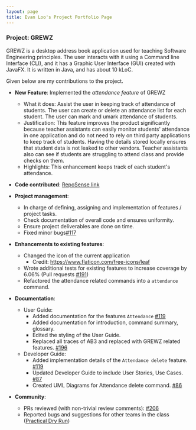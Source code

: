 ```yaml
---
layout: page
title: Evan Loo's Project Portfolio Page
---
```


### Project: GREWZ

GREWZ is a desktop address book application used for teaching Software Engineering principles. The user interacts with it using a Command line Interface (CLI), and it has a Graphic User Interface (GUI) created with JavaFX. It is written in Java, and has about 10 kLoC.

Given below are my contributions to the project.

* **New Feature**: Implemented the *attendance feature* of GREWZ
    * What it does: Assist the user in keeping track of attendance of students. The user can create or delete an attendance list for each student. The user can mark and umark attendance of students.
    * Justification: This feature improves the product significantly because teacher assistants can easily monitor students' attendance in one application and do not need to rely on third party applications to keep track of students. Having the details stored locally ensures that student data is not leaked to other vendors. Teacher assistants also can see if students are struggling to attend class and provide checks on them. 
    * Highlights: This enhancement keeps track of each student's attendance.

* **Code contributed**: [RepoSense link](https://nus-cs2103-ay2223s1.github.io/tp-dashboard/?search=evande1&breakdown=true&sort=groupTitle&sortWithin=title&since=2022-09-16&timeframe=commit&mergegroup=&groupSelect=groupByRepos&checkedFileTypes=docs~functional-code~test-code~other)

* **Project management**:
    * In charge of defining, assigning and implementation of features / project tasks.
    * Check documentation of overall code and ensures uniformity.
    * Ensure project deliverables are done on time.
    * Fixed minor bugs[\#117]()

* **Enhancements to existing features**:
    * Changed the icon of the current application
      * Credit: https://www.flaticon.com/free-icons/leaf
    * Wrote additional tests for existing features to increase coverage by 6.06% (Pull requests [\#191]())
    * Refactored the attendance related commands into a ```attendance``` command.

* **Documentation**: 
    * User Guide:
        * Added documentation for the features `Attendance` [\#119]()
        * Added documentation for introduction, command summary, glossary.
        * Edited the styling of the User Guide.
        * Replaced all traces of AB3 and replaced with GREWZ related features. [\#196]()
    * Developer Guide:
        * Added implementation details of the `Attendance delete` feature. [\#119]()
        * Updated Developer Guide to include User Stories, Use Cases. [\#87]()
        * Created UML Diagrams for Attendance delete command. [\#86]()

* **Community**:
    * PRs reviewed (with non-trivial review comments): [\#206]()
    * Reported bugs and suggestions for other teams in the class ([Practical Dry Run](https://github.com/Evande1/ped/issues))

